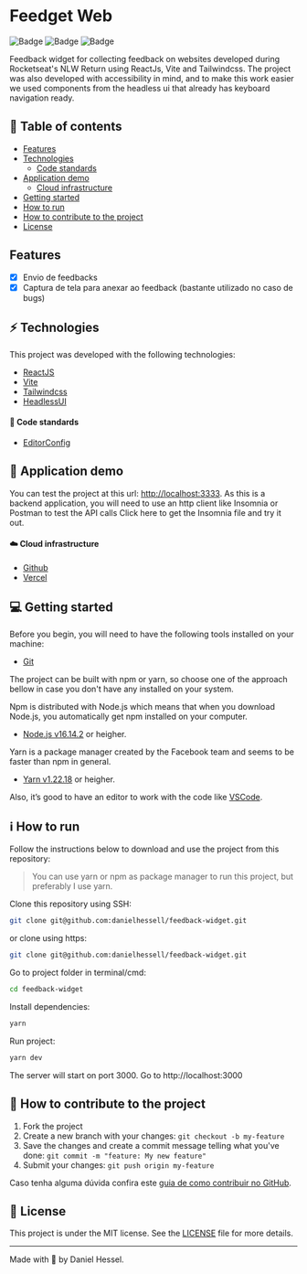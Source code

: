 # Feedget Web

![Badge](https://img.shields.io/static/v1?label=author&message=DanielHessel&color=0070f3&style=flat&logo=<LOGO>)
![Badge](https://img.shields.io/static/v1?label=status&message=InProgress&color=yellow&style=flat&logo=<LOGO>)
![Badge](https://img.shields.io/static/v1?label=license&message=MIT&color=0070f3&style=flat&logo=<LOGO>)

Feedback widget for collecting feedback on websites developed during Rocketseat's NLW Return using ReactJs, Vite and Tailwindcss.
The project was also developed with accessibility in mind, and to make this work easier we used components from the headless ui that already has keyboard navigation ready.

## :pushpin: Table of contents
<!--ts-->
   * [Features](#features)
   * [Technologies](#zap-technologies)
      * [Code standards](#balloon-code-standards)
   * [Application demo](#triangular_flag_on_post-application-demo)
      * [Cloud infrastructure](#cloud-cloud-infrastructure)
   * [Getting started](#computer-getting-started)
   * [How to run](#information_source-how-to-run)
   * [How to contribute to the project](#tada-how-to-contribute-to-the-project)
   * [License](#page_facing_up-license)
<!--te-->

## Features

  - [x] Envio de feedbacks
  - [x] Captura de tela para anexar ao feedback (bastante utilizado no caso de bugs)

## :zap: Technologies

This project was developed with the following technologies:

- [ReactJS](https://reactjs.org/)
- [Vite](https://vitejs.dev/)
- [Tailwindcss](https://tailwindcss.com/)
- [HeadlessUI](https://headlessui.dev/)

#### :balloon: Code standards

- [EditorConfig](https://editorconfig.org/)

## :triangular_flag_on_post: Application demo

You can test the project at this url: [http://localhost:3333](http://localhost:3333).
As this is a backend application, you will need to use an http client like Insomnia or Postman to test the API calls
Click here to get the Insomnia file and try it out.

#### :cloud: Cloud infrastructure

- [Github](https://github.com)
- [Vercel](https://vercel.com/)

## :computer: Getting started

Before you begin, you will need to have the following tools installed on your machine:
- [Git](https://git-scm.com)

The project can be built with npm or yarn, so choose one of the approach bellow in case you don't have any installed on your system.

Npm is distributed with Node.js which means that when you download Node.js, you automatically get npm installed on your computer.
- [Node.js v16.14.2](https://nodejs.org/) or heigher.

Yarn is a package manager created by the Facebook team and seems to be faster than npm in general.
- [Yarn v1.22.18](https://yarnpkg.com/) or heigher.

<!-- As mentioned before, we are using Apache Kafka to handle the communication between the services and Postgres to the database, and the best way to run these environments locally is using Docker, for that you will need to have it installed on your machine. [Click here to install Docker](https://www.notion.so/Docker-e-Docker-Compose-16771f2ceefe4a05a8c29df4ca49e97a). -->

<!-- The project can be built directly with the Docker and Docker Compose, where the server container will be created with all the necessary configurations to start the project. [Click here to install Docker and Docker Compose](https://www.notion.so/Docker-e-Docker-Compose-16771f2ceefe4a05a8c29df4ca49e97a). -->

Also, it’s good to have an editor to work with the code like [VSCode](https://code.visualstudio.com/).

## :information_source: How to run

Follow the instructions below to download and use the project from this repository:

> You can use yarn or npm as package manager to run this project, but preferably I use yarn.

Clone this repository using SSH:
```bash
git clone git@github.com:danielhessell/feedback-widget.git
```

or clone using https:
```bash
git clone git@github.com:danielhessell/feedback-widget.git
```

Go to project folder in terminal/cmd:
```bash
cd feedback-widget
```

Install dependencies:
```bash
yarn
```

Run project:
```bash
yarn dev
```

The server will start on port 3000. Go to http://localhost:3000

## :tada: How to contribute to the project

1. Fork the project
2. Create a new branch with your changes: ```git checkout -b my-feature```
3. Save the changes and create a commit message telling what you've done: ```git commit -m "feature: My new feature"```
4. Submit your changes: ```git push origin my-feature```

Caso tenha alguma dúvida confira este [guia de como contribuir no GitHub](https://github.com/firstcontributions/first-contributions).

## :page_facing_up: License

This project is under the MIT license. See the [LICENSE](https://github.com/danielhessell/feedback-widget/blob/master/LICENSE) file for more details.

---
Made with :blue_heart: by Daniel Hessel.

<!-- ![Badge](https://img.shields.io/static/v1?label=danielhessell&message=DOSOMETHINGGREAT&color=0070f3&style=<0070f3>&logo=rocket) -->

